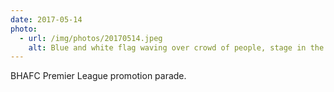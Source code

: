 ```yaml
---
date: 2017-05-14
photo:
  - url: /img/photos/20170514.jpeg
    alt: Blue and white flag waving over crowd of people, stage in the distance.
---
```


BHAFC Premier League promotion parade.

